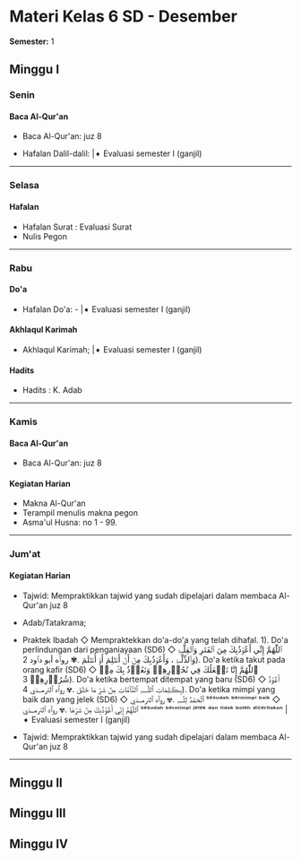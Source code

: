 # Materi Kelas 6 SD - Desember
**Semester:** 1

## Minggu I

### Senin

#### Baca Al-Qur'an
- Baca Al-Qur'an: juz 8

- Hafalan Dalil-dalil:
|➧ Evaluasi semester I (ganjil)

---

### Selasa

#### Hafalan
- Hafalan Surat : Evaluasi Surat
- Nulis Pegon

---

### Rabu

#### Do'a
- Hafalan Do'a: -
|➧ Evaluasi semester I (ganjil)

#### Akhlaqul Karimah
- Akhlaqul Karimah;
|➧ Evaluasi semester I (ganjil)

#### Hadits
- Hadits : K. Adab

---

### Kamis

#### Baca Al-Qur'an
- Baca Al-Qur'an: juz 8

#### Kegiatan Harian
- Makna Al-Qur'an
- Terampil menulis makna pegon
- Asma'ul Husna: no 1 - 99.

---

### Jum'at

#### Kegiatan Harian
- Tajwid: Mempraktikkan tajwid yang sudah dipelajari dalam membaca Al-Qur'an juz 8

- Adab/Tatakrama;

- Praktek Ibadah
◇ Mempraktekkan do'a-do'a yang telah dihafal.
1). Do'a perlindungan dari penganiayaan (SD6)
◇ ٱللّٰهُمَّ إِنِّي أَعُوۡذُبِكَ مِنَ ٱلۡفَقۡرِ وَٱلۡقِلَّـۃِ وَٱلذِّلَّـۃِ ، وَأَعُوۡذُبِكَ مِنۡ أَنۡ أَظۡلِمَ أَوۡ أُظۡلَمَ .✾ روٱه أبو دٱود
2). Do'a ketika takut pada orang kafir (SD6)
◇ ٱللّٰهُمَّ إِنَّا نَجۡعَلُكَ فِي نُحُوۡرِهِمۡ وَنَعُوۡذُ بِكَ مِنۡ شُرُوۡرِهِمۡ
3). Do'a ketika bertempat ditempat yang baru (SD6)
◇ أَعُوۡذُ بِڪَلِمَاتِ ٱللّٰـــہِ ٱلتَّآمَّاتِ مِنۡ شَرِّ مَا خَلَقَ .✾ روٱه ٱلترمــذي
4). Do'a ketika mimpi yang baik dan yang jelek (SD6)
◇ ٱلۡحَمۡدُ لِلّٰــہِ .✾ روٱه ٱلترمــذي
ˢᵉˢᵘᵈᵃʰ ᵇᵉʳᵐⁱᵐᵖⁱ ᵇᵃⁱᵏ
◇ ٱللّٰهُمَّ إِنِّي أَعُوۡذُبِكَ مِنۡ شَرِّهَا .✾ روٱه ٱلترمــذي
ˢᵉˢᵘᵈᵃʰ ᵇᵉʳᵐⁱᵐᵖⁱ ʲᵉˡᵉᵏ ᵈᵃⁿ ᵗⁱᵈᵃᵏ ᵇᵒˡᵉʰ ᵈⁱᶜᵉʳⁱᵗᵃᵏᵃⁿ
|➧ Evaluasi semester I (ganjil)

- Tajwid: Mempraktikkan tajwid yang sudah dipelajari dalam membaca Al-Qur'an juz 8

---

## Minggu II

## Minggu III

## Minggu IV

